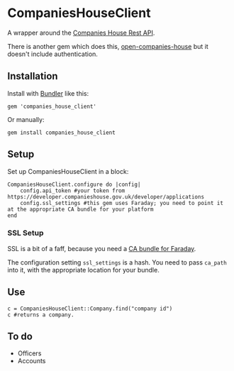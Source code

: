 # CompaniesHouseClient
A wrapper around the [Companies House Rest API](https://developer.companieshouse.gov.uk/api/docs/).

There is another gem which does this, [open-companies-house](https://github.com/tomblomfield/open-companies-house) but it doesn't include authentication.

## Installation

Install with [Bundler](http://bundler.io) like this:

```
gem 'companies_house_client'
```

Or manually:

```
gem install companies_house_client
```

## Setup

Set up CompaniesHouseClient in a block:

```
CompaniesHouseClient.configure do |config|
    config.api_token #your token from https://developer.companieshouse.gov.uk/developer/applications
    config.ssl_settings #this gem uses Faraday; you need to point it at the appropriate CA bundle for your platform
end

```

### SSL Setup
SSL is a bit of a faff, because you need a [CA bundle for Faraday](https://github.com/lostisland/faraday/wiki/Setting-up-SSL-certificates).
 
The configuration setting `ssl_settings` is a hash. You need to pass `ca_path` into it, with the appropriate location for your bundle.

## Use
```
c = CompaniesHouseClient::Company.find("company id")
c #returns a company.
```

## To do

* Officers
* Accounts

